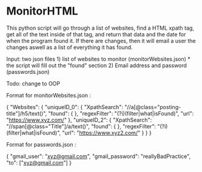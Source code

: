 # MonitorHTML
This python script will go through a list of websites, find a HTML xpath tag, get all of the text inside of that tag, and return that data and the date for when the program found it. If there are changes, then it will email a user the changes aswell as a list of everything it has found.

  Input: two json files
      1) list of websites to monitor (monitorWebsites.json)
      * the script will fill out the "found" section
      2) Email address and password (passwords.json)

  Todo: change to OOP

Format for monitorWebsites.json :

{
    "Websites": {
        "uniqueID_0": {
            "XpathSearch": "//a[@class=\"posting-title\"]/h5/text()",
            "found": {
            },
            "regexFilter": "(?i)(filter|what|isFound)",
            "url": "https://www.xyz.com/"
        },
        "uniqueID_2": {
            "XpathSearch": "//span[@class=\"Title\"]/a/text()",
            "found": {
            },
            "regexFilter": "(?i)(filter|what|isFound)",
            "url": "https://www.xyz2.com/"
        }
    }
}

Format for passwords.json :

{
    "gmail_user": "xyz@gmail.com",
    "gmail_password": "reallyBadPractice",
    "to": ["xyz@gmail.com"]
}
